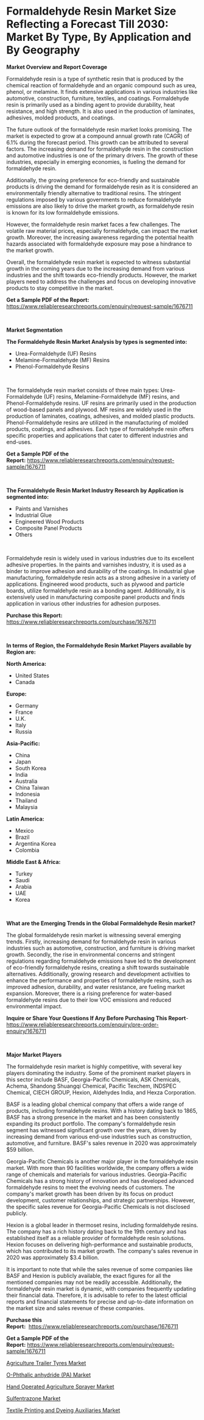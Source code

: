 <p><h1>Formaldehyde Resin Market Size Reflecting a Forecast Till 2030: Market By Type, By Application and By Geography</h1></p><p><strong>Market Overview and Report Coverage</strong></p>
<p><p>Formaldehyde resin is a type of synthetic resin that is produced by the chemical reaction of formaldehyde and an organic compound such as urea, phenol, or melamine. It finds extensive applications in various industries like automotive, construction, furniture, textiles, and coatings. Formaldehyde resin is primarily used as a binding agent to provide durability, heat resistance, and high strength. It is also used in the production of laminates, adhesives, molded products, and coatings.</p><p>The future outlook of the formaldehyde resin market looks promising. The market is expected to grow at a compound annual growth rate (CAGR) of 6.1% during the forecast period. This growth can be attributed to several factors. The increasing demand for formaldehyde resin in the construction and automotive industries is one of the primary drivers. The growth of these industries, especially in emerging economies, is fueling the demand for formaldehyde resin.</p><p>Additionally, the growing preference for eco-friendly and sustainable products is driving the demand for formaldehyde resin as it is considered an environmentally friendly alternative to traditional resins. The stringent regulations imposed by various governments to reduce formaldehyde emissions are also likely to drive the market growth, as formaldehyde resin is known for its low formaldehyde emissions.</p><p>However, the formaldehyde resin market faces a few challenges. The volatile raw material prices, especially formaldehyde, can impact the market growth. Moreover, the increasing awareness regarding the potential health hazards associated with formaldehyde exposure may pose a hindrance to the market growth.</p><p>Overall, the formaldehyde resin market is expected to witness substantial growth in the coming years due to the increasing demand from various industries and the shift towards eco-friendly products. However, the market players need to address the challenges and focus on developing innovative products to stay competitive in the market.</p></p>
<p><strong>Get a Sample PDF of the Report:</strong> <a href="https://www.reliableresearchreports.com/enquiry/request-sample/1676711">https://www.reliableresearchreports.com/enquiry/request-sample/1676711</a></p>
<p>&nbsp;</p>
<p><strong>Market Segmentation</strong></p>
<p><strong>The Formaldehyde Resin Market Analysis by types is segmented into:</strong></p>
<p><ul><li>Urea-Formaldehyde (UF) Resins</li><li>Melamine-Formaldehyde (MF) Resins</li><li>Phenol-Formaldehyde Resins</li></ul></p>
<p>&nbsp;</p>
<p><p>The formaldehyde resin market consists of three main types: Urea-Formaldehyde (UF) resins, Melamine-Formaldehyde (MF) resins, and Phenol-Formaldehyde resins. UF resins are primarily used in the production of wood-based panels and plywood. MF resins are widely used in the production of laminates, coatings, adhesives, and molded plastic products. Phenol-Formaldehyde resins are utilized in the manufacturing of molded products, coatings, and adhesives. Each type of formaldehyde resin offers specific properties and applications that cater to different industries and end-uses.</p></p>
<p><strong>Get a Sample PDF of the Report:</strong>&nbsp;<a href="https://www.reliableresearchreports.com/enquiry/request-sample/1676711">https://www.reliableresearchreports.com/enquiry/request-sample/1676711</a></p>
<p>&nbsp;</p>
<p><strong>The Formaldehyde Resin Market Industry Research by Application is segmented into:</strong></p>
<p><ul><li>Paints and Varnishes</li><li>Industrial Glue</li><li>Engineered Wood Products</li><li>Composite Panel Products</li><li>Others</li></ul></p>
<p>&nbsp;</p>
<p><p>Formaldehyde resin is widely used in various industries due to its excellent adhesive properties. In the paints and varnishes industry, it is used as a binder to improve adhesion and durability of the coatings. In industrial glue manufacturing, formaldehyde resin acts as a strong adhesive in a variety of applications. Engineered wood products, such as plywood and particle boards, utilize formaldehyde resin as a bonding agent. Additionally, it is extensively used in manufacturing composite panel products and finds application in various other industries for adhesion purposes.</p></p>
<p><strong>Purchase this Report:</strong>&nbsp; <a href="https://www.reliableresearchreports.com/purchase/1676711">https://www.reliableresearchreports.com/purchase/1676711</a></p>
<p>&nbsp;</p>
<p><strong>In terms of Region, the Formaldehyde Resin Market Players available by Region are:</strong></p>
<p>
    <p> <strong> North America: </strong>
        <ul>
            <li>United States</li>
            <li>Canada</li>
        </ul>
        </p> 
    <p> <strong> Europe: </strong>
        <ul>
            <li>Germany</li>
            <li>France</li>
            <li>U.K.</li>
            <li>Italy</li>
            <li>Russia</li>
        </ul>
        </p> 
    <p> <strong> Asia-Pacific: </strong>
        <ul>
            <li>China</li>
            <li>Japan</li>
            <li>South Korea</li>
            <li>India</li>
            <li>Australia</li>
            <li>China Taiwan</li>
            <li>Indonesia</li>
            <li>Thailand</li>
            <li>Malaysia</li>
        </ul>
        </p> 
    <p> <strong> Latin America: </strong>
        <ul>
            <li>Mexico</li>
            <li>Brazil</li>
            <li>Argentina Korea</li>
            <li>Colombia</li>
        </ul>
        </p> 
    <p> <strong> Middle East & Africa: </strong>
        <ul>
            <li>Turkey</li>
            <li>Saudi</li>
            <li>Arabia</li>
            <li>UAE</li>
            <li>Korea</li>
        </ul>
    </p>
    </p>
<p>&nbsp;</p>
<p><strong>What are the Emerging Trends in the Global Formaldehyde Resin market?</strong></p>
<p><p>The global formaldehyde resin market is witnessing several emerging trends. Firstly, increasing demand for formaldehyde resin in various industries such as automotive, construction, and furniture is driving market growth. Secondly, the rise in environmental concerns and stringent regulations regarding formaldehyde emissions have led to the development of eco-friendly formaldehyde resins, creating a shift towards sustainable alternatives. Additionally, growing research and development activities to enhance the performance and properties of formaldehyde resins, such as improved adhesion, durability, and water resistance, are fueling market expansion. Moreover, there is a rising preference for water-based formaldehyde resins due to their low VOC emissions and reduced environmental impact.</p></p>
<p><strong>Inquire or Share Your Questions If Any Before Purchasing This Report</strong>- <a href="https://www.reliableresearchreports.com/enquiry/pre-order-enquiry/1676711">https://www.reliableresearchreports.com/enquiry/pre-order-enquiry/1676711</a></p>
<p>&nbsp;</p>
<p><strong>Major Market Players</strong></p>
<p><p>The formaldehyde resin market is highly competitive, with several key players dominating the industry. Some of the prominent market players in this sector include BASF, Georgia-Pacific Chemicals, ASK Chemicals, Achema, Shandong Shuangqi Chemical, Pacific Texchem, INDSPEC Chemical, CIECH GROUP, Hexion, Aldehydes India, and Hexza Corporation.</p><p>BASF is a leading global chemical company that offers a wide range of products, including formaldehyde resins. With a history dating back to 1865, BASF has a strong presence in the market and has been consistently expanding its product portfolio. The company's formaldehyde resin segment has witnessed significant growth over the years, driven by increasing demand from various end-use industries such as construction, automotive, and furniture. BASF's sales revenue in 2020 was approximately $59 billion.</p><p>Georgia-Pacific Chemicals is another major player in the formaldehyde resin market. With more than 90 facilities worldwide, the company offers a wide range of chemicals and materials for various industries. Georgia-Pacific Chemicals has a strong history of innovation and has developed advanced formaldehyde resins to meet the evolving needs of customers. The company's market growth has been driven by its focus on product development, customer relationships, and strategic partnerships. However, the specific sales revenue for Georgia-Pacific Chemicals is not disclosed publicly.</p><p>Hexion is a global leader in thermoset resins, including formaldehyde resins. The company has a rich history dating back to the 19th century and has established itself as a reliable provider of formaldehyde resin solutions. Hexion focuses on delivering high-performance and sustainable products, which has contributed to its market growth. The company's sales revenue in 2020 was approximately $3.4 billion.</p><p>It is important to note that while the sales revenue of some companies like BASF and Hexion is publicly available, the exact figures for all the mentioned companies may not be readily accessible. Additionally, the formaldehyde resin market is dynamic, with companies frequently updating their financial data. Therefore, it is advisable to refer to the latest official reports and financial statements for precise and up-to-date information on the market size and sales revenue of these companies.</p></p>
<p><strong>Purchase this Report:</strong>&nbsp;&nbsp;<a href="https://www.reliableresearchreports.com/purchase/1676711">https://www.reliableresearchreports.com/purchase/1676711</a></p>
<p></p>
<p><strong>Get a Sample PDF of the Report:</strong>&nbsp;<a href="https://www.reliableresearchreports.com/enquiry/request-sample/1676711">https://www.reliableresearchreports.com/enquiry/request-sample/1676711</a></p>
<p><p><a href="https://www.linkedin.com/pulse/decoding-agriculture-trailer-tyres-market-deep-dive-latest-trends/">Agriculture Trailer Tyres Market</a></p><p><a href="https://github.com/JameTravis/Market-Research-Report-List-2/blob/main/o-phthalic-anhydride-pa-market.md">O-Phthalic anhydride (PA) Market</a></p><p><a href="https://www.linkedin.com/pulse/hand-operated-agriculture-sprayer-market-insights-players/">Hand Operated Agriculture Sprayer Market</a></p><p><a href="https://medium.com/@abdulkazi7580/sulfentrazone-market-size-growth-forecast-2023-2030-6925e6d34e88">Sulfentrazone Market</a></p><p><a href="https://github.com/aasishrp01/Market-Research-Report-List-1/blob/main/textile-printing-and-dyeing-auxiliaries-market.md">Textile Printing and Dyeing Auxiliaries Market</a></p></p>